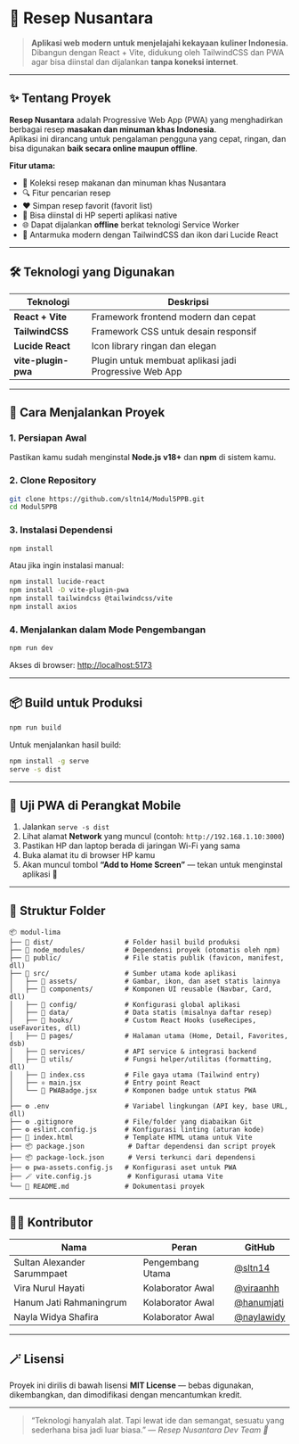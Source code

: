 # 🍲 Resep Nusantara

> **Aplikasi web modern untuk menjelajahi kekayaan kuliner Indonesia.**  
> Dibangun dengan React + Vite, didukung oleh TailwindCSS dan PWA agar bisa diinstal dan dijalankan **tanpa koneksi internet**.

---

## ✨ Tentang Proyek

**Resep Nusantara** adalah Progressive Web App (PWA) yang menghadirkan berbagai resep **masakan dan minuman khas Indonesia**.  
Aplikasi ini dirancang untuk pengalaman pengguna yang cepat, ringan, dan bisa digunakan **baik secara online maupun offline**.

**Fitur utama:**
- 🍛 Koleksi resep makanan dan minuman khas Nusantara  
- 🔍 Fitur pencarian resep  
- ❤️ Simpan resep favorit (favorit list)  
- 📱 Bisa diinstal di HP seperti aplikasi native  
- 🌐 Dapat dijalankan **offline** berkat teknologi Service Worker  
- 🧩 Antarmuka modern dengan TailwindCSS dan ikon dari Lucide React

---

## 🛠️ Teknologi yang Digunakan

| Teknologi | Deskripsi |
|------------|------------|
| **React + Vite** | Framework frontend modern dan cepat |
| **TailwindCSS** | Framework CSS untuk desain responsif |
| **Lucide React** | Icon library ringan dan elegan |
| **vite-plugin-pwa** | Plugin untuk membuat aplikasi jadi Progressive Web App |

---

## 🚀 Cara Menjalankan Proyek

### 1. Persiapan Awal
Pastikan kamu sudah menginstal **Node.js v18+** dan **npm** di sistem kamu.

### 2. Clone Repository
```bash
git clone https://github.com/sltn14/Modul5PPB.git
cd Modul5PPB
````

### 3. Instalasi Dependensi

```bash
npm install
```

Atau jika ingin instalasi manual:

```bash
npm install lucide-react
npm install -D vite-plugin-pwa
npm install tailwindcss @tailwindcss/vite
npm install axios
```

### 4. Menjalankan dalam Mode Pengembangan

```bash
npm run dev
```

Akses di browser: [http://localhost:5173](http://localhost:5173)

---

## 📦 Build untuk Produksi

```bash
npm run build
```

Untuk menjalankan hasil build:

```bash
npm install -g serve
serve -s dist
```

---

## 📱 Uji PWA di Perangkat Mobile

1. Jalankan `serve -s dist`
2. Lihat alamat **Network** yang muncul (contoh: `http://192.168.1.10:3000`)
3. Pastikan HP dan laptop berada di jaringan Wi-Fi yang sama
4. Buka alamat itu di browser HP kamu
5. Akan muncul tombol **“Add to Home Screen”** — tekan untuk menginstal aplikasi 🎉

---

## 🧩 Struktur Folder

```
📦 modul-lima
├── 📁 dist/                  # Folder hasil build produksi
├── 📁 node_modules/          # Dependensi proyek (otomatis oleh npm)
├── 📁 public/                # File statis publik (favicon, manifest, dll)
├── 📁 src/                   # Sumber utama kode aplikasi
│   ├── 📁 assets/            # Gambar, ikon, dan aset statis lainnya
│   ├── 📁 components/        # Komponen UI reusable (Navbar, Card, dll)
│   ├── 📁 config/            # Konfigurasi global aplikasi
│   ├── 📁 data/              # Data statis (misalnya daftar resep)
│   ├── 📁 hooks/             # Custom React Hooks (useRecipes, useFavorites, dll)
│   ├── 📁 pages/             # Halaman utama (Home, Detail, Favorites, dsb)
│   ├── 📁 services/          # API service & integrasi backend
│   ├── 📁 utils/             # Fungsi helper/utilitas (formatting, dll)
│   ├── 🎨 index.css          # File gaya utama (Tailwind entry)
│   ├── ⚛️ main.jsx           # Entry point React
│   └── 🧱 PWABadge.jsx       # Komponen badge untuk status PWA
│
├── ⚙️ .env                   # Variabel lingkungan (API key, base URL, dll)
├── ⚙️ .gitignore             # File/folder yang diabaikan Git
├── ⚙️ eslint.config.js       # Konfigurasi linting (aturan kode)
├── 🧱 index.html             # Template HTML utama untuk Vite
├── 📦 package.json           # Daftar dependensi dan script proyek
├── 📦 package-lock.json      # Versi terkunci dari dependensi
├── ⚙️ pwa-assets.config.js   # Konfigurasi aset untuk PWA
├── 🪄 vite.config.js         # Konfigurasi utama Vite
└── 📘 README.md              # Dokumentasi proyek

```

---

## 🧑‍💻 Kontributor

| Nama                             | Peran            | GitHub                                         |
| -------------------------------- | ---------------- | ---------------------------------------------- |
| Sultan Alexander Sarummpaet      | Pengembang Utama | [@sltn14](https://github.com/sltn14)           |
| Vira Nurul Hayati                | Kolaborator Awal | [@viraanhh](https://github.com/viraanhh)       |
| Hanum Jati Rahmaningrum          | Kolaborator Awal | [@hanumjati](https://github.com/hanumjati)     | 
| Nayla Widya Shafira              | Kolaborator Awal | [@naylawidy](https://github.com/naylawidy)     |

---

## 🪄 Lisensi

Proyek ini dirilis di bawah lisensi **MIT License** — bebas digunakan, dikembangkan, dan dimodifikasi dengan mencantumkan kredit.

---

> “Teknologi hanyalah alat. Tapi lewat ide dan semangat, sesuatu yang sederhana bisa jadi luar biasa.”
> — *Resep Nusantara Dev Team 🍳*

```


